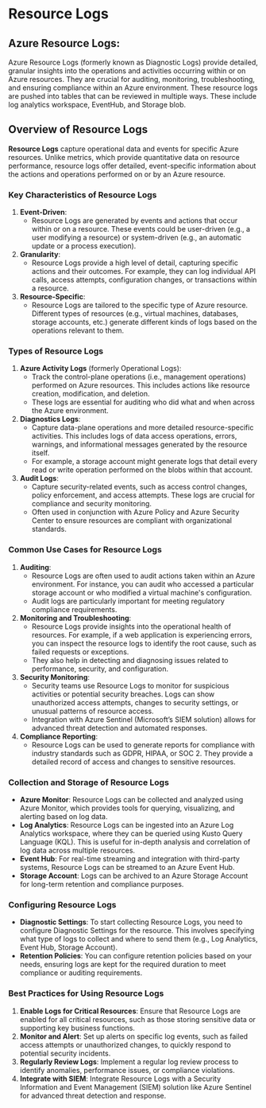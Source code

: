 # Resource Logs

## Azure Resource Logs:

Azure Resource Logs (formerly known as Diagnostic Logs) provide detailed, granular insights into the operations and activities occurring within or on Azure resources. They are crucial for auditing, monitoring, troubleshooting, and ensuring compliance within an Azure environment. These resource logs are pushed into tables that can be reviewed in multiple ways. These include log analytics workspace, EventHub, and Storage blob.&#x20;

## Overview of Resource Logs

**Resource Logs** capture operational data and events for specific Azure resources. Unlike metrics, which provide quantitative data on resource performance, resource logs offer detailed, event-specific information about the actions and operations performed on or by an Azure resource.

### Key Characteristics of Resource Logs

1. **Event-Driven**:
   * Resource Logs are generated by events and actions that occur within or on a resource. These events could be user-driven (e.g., a user modifying a resource) or system-driven (e.g., an automatic update or a process execution).
2. **Granularity**:
   * Resource Logs provide a high level of detail, capturing specific actions and their outcomes. For example, they can log individual API calls, access attempts, configuration changes, or transactions within a resource.
3. **Resource-Specific**:
   * Resource Logs are tailored to the specific type of Azure resource. Different types of resources (e.g., virtual machines, databases, storage accounts, etc.) generate different kinds of logs based on the operations relevant to them.

### Types of Resource Logs

1. **Azure Activity Logs** (formerly Operational Logs):
   * Track the control-plane operations (i.e., management operations) performed on Azure resources. This includes actions like resource creation, modification, and deletion.
   * These logs are essential for auditing who did what and when across the Azure environment.
2. **Diagnostics Logs**:
   * Capture data-plane operations and more detailed resource-specific activities. This includes logs of data access operations, errors, warnings, and informational messages generated by the resource itself.
   * For example, a storage account might generate logs that detail every read or write operation performed on the blobs within that account.
3. **Audit Logs**:
   * Capture security-related events, such as access control changes, policy enforcement, and access attempts. These logs are crucial for compliance and security monitoring.
   * Often used in conjunction with Azure Policy and Azure Security Center to ensure resources are compliant with organizational standards.

### Common Use Cases for Resource Logs

1. **Auditing**:
   * Resource Logs are often used to audit actions taken within an Azure environment. For instance, you can audit who accessed a particular storage account or who modified a virtual machine's configuration.
   * Audit logs are particularly important for meeting regulatory compliance requirements.
2. **Monitoring and Troubleshooting**:
   * Resource Logs provide insights into the operational health of resources. For example, if a web application is experiencing errors, you can inspect the resource logs to identify the root cause, such as failed requests or exceptions.
   * They also help in detecting and diagnosing issues related to performance, security, and configuration.
3. **Security Monitoring**:
   * Security teams use Resource Logs to monitor for suspicious activities or potential security breaches. Logs can show unauthorized access attempts, changes to security settings, or unusual patterns of resource access.
   * Integration with Azure Sentinel (Microsoft’s SIEM solution) allows for advanced threat detection and automated responses.
4. **Compliance Reporting**:
   * Resource Logs can be used to generate reports for compliance with industry standards such as GDPR, HIPAA, or SOC 2. They provide a detailed record of access and changes to sensitive resources.

### Collection and Storage of Resource Logs

* **Azure Monitor**: Resource Logs can be collected and analyzed using Azure Monitor, which provides tools for querying, visualizing, and alerting based on log data.
* **Log Analytics**: Resource Logs can be ingested into an Azure Log Analytics workspace, where they can be queried using Kusto Query Language (KQL). This is useful for in-depth analysis and correlation of log data across multiple resources.
* **Event Hub**: For real-time streaming and integration with third-party systems, Resource Logs can be streamed to an Azure Event Hub.
* **Storage Account**: Logs can be archived to an Azure Storage Account for long-term retention and compliance purposes.

### Configuring Resource Logs

* **Diagnostic Settings**: To start collecting Resource Logs, you need to configure Diagnostic Settings for the resource. This involves specifying what type of logs to collect and where to send them (e.g., Log Analytics, Event Hub, Storage Account).
* **Retention Policies**: You can configure retention policies based on your needs, ensuring logs are kept for the required duration to meet compliance or auditing requirements.

### Best Practices for Using Resource Logs

1. **Enable Logs for Critical Resources**: Ensure that Resource Logs are enabled for all critical resources, such as those storing sensitive data or supporting key business functions.
2. **Monitor and Alert**: Set up alerts on specific log events, such as failed access attempts or unauthorized changes, to quickly respond to potential security incidents.
3. **Regularly Review Logs**: Implement a regular log review process to identify anomalies, performance issues, or compliance violations.
4. **Integrate with SIEM**: Integrate Resource Logs with a Security Information and Event Management (SIEM) solution like Azure Sentinel for advanced threat detection and response.





